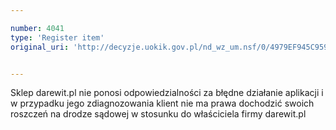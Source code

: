 ```yaml
---

number: 4041
type: 'Register item'
original_uri: 'http://decyzje.uokik.gov.pl/nd_wz_um.nsf/0/4979EF945C95956AC1257ABE003FF5BB?OpenDocument'


---
```


Sklep darewit.pl nie ponosi odpowiedzialności za błędne działanie aplikacji i w przypadku jego zdiagnozowania klient nie ma prawa dochodzić swoich roszczeń na drodze sądowej w stosunku do właściciela firmy darewit.pl
